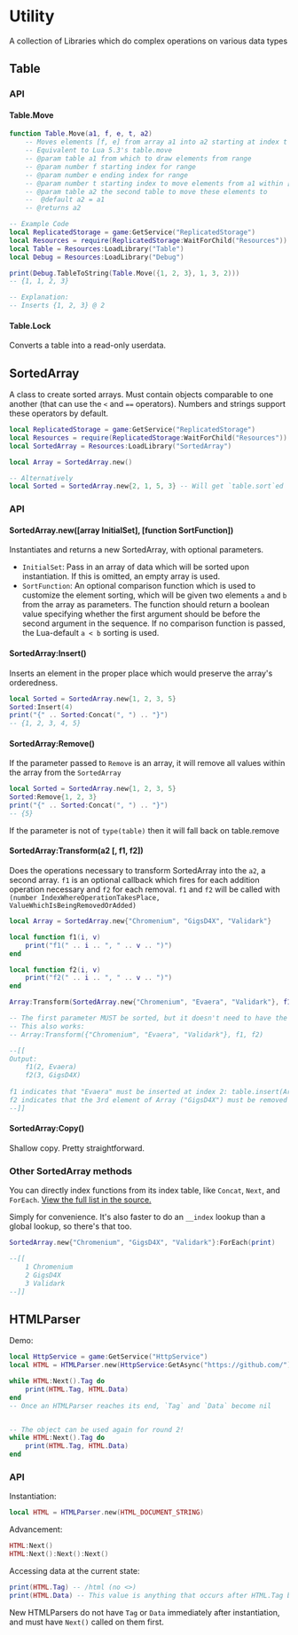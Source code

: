 # Utility
A collection of Libraries which do complex operations on various data types

## Table
### API
#### Table.Move
```lua
function Table.Move(a1, f, e, t, a2)
	-- Moves elements [f, e] from array a1 into a2 starting at index t
	-- Equivalent to Lua 5.3's table.move
	-- @param table a1 from which to draw elements from range
	-- @param number f starting index for range
	-- @param number e ending index for range
	-- @param number t starting index to move elements from a1 within [f, e]
	-- @param table a2 the second table to move these elements to
	--	@default a2 = a1
	-- @returns a2
```
```lua
-- Example Code
local ReplicatedStorage = game:GetService("ReplicatedStorage")
local Resources = require(ReplicatedStorage:WaitForChild("Resources"))
local Table = Resources:LoadLibrary("Table")
local Debug = Resources:LoadLibrary("Debug")

print(Debug.TableToString(Table.Move({1, 2, 3}, 1, 3, 2)))
-- {1, 1, 2, 3}

-- Explanation:
-- Inserts {1, 2, 3} @ 2
```
#### Table.Lock
Converts a table into a read-only userdata.

## SortedArray
A class to create sorted arrays. Must contain objects comparable to one another (that can use the `<` and `==` operators). Numbers and strings support these operators by default.
```lua
local ReplicatedStorage = game:GetService("ReplicatedStorage")
local Resources = require(ReplicatedStorage:WaitForChild("Resources"))
local SortedArray = Resources:LoadLibrary("SortedArray")

local Array = SortedArray.new()

-- Alternatively
local Sorted = SortedArray.new{2, 1, 5, 3} -- Will get `table.sort`ed
```

### API
#### SortedArray.new([array InitialSet], [function SortFunction])
Instantiates and returns a new SortedArray, with optional parameters. 
- `InitialSet`: Pass in an array of data which will be sorted upon instantiation. If this is omitted, an empty array is used.
- `SortFunction`: An optional comparison function which is used to customize the element sorting, which will be given two elements `a` and `b` from the array as parameters. The function should return a boolean value specifying whether the first argument should be before the second argument in the sequence. If no comparison function is passed, the Lua-default `a < b` sorting is used.

#### SortedArray:Insert()
Inserts an element in the proper place which would preserve the array's orderedness.
```lua
local Sorted = SortedArray.new{1, 2, 3, 5}
Sorted:Insert(4)
print("{" .. Sorted:Concat(", ") .. "}")
-- {1, 2, 3, 4, 5}
```

#### SortedArray:Remove()
If the parameter passed to `Remove` is an array, it will remove all values within the array from the `SortedArray`
```lua
local Sorted = SortedArray.new{1, 2, 3, 5}
Sorted:Remove{1, 2, 3}
print("{" .. Sorted:Concat(", ") .. "}")
-- {5}
```

If the parameter is not of `type(table)` then it will fall back on table.remove

#### SortedArray:Transform(a2 [, f1, f2])
Does the operations necessary to transform SortedArray into the `a2`, a second array. `f1` is an optional callback which fires for each addition operation necessary and `f2` for each removal. `f1` and `f2` will be called with `(number IndexWhereOperationTakesPlace, ValueWhichIsBeingRemovedOrAdded)`
```lua
local Array = SortedArray.new{"Chromenium", "GigsD4X", "Validark"}

local function f1(i, v)
	print("f1(" .. i .. ", " .. v .. ")")
end

local function f2(i, v)
	print("f2(" .. i .. ", " .. v .. ")")
end

Array:Transform(SortedArray.new{"Chromenium", "Evaera", "Validark"}, f1, f2)

-- The first parameter MUST be sorted, but it doesn't need to have the `SortedArray` metatable
-- This also works:
-- Array:Transform({"Chromenium", "Evaera", "Validark"}, f1, f2)

--[[
Output:
	f1(2, Evaera)
	f2(3, GigsD4X)
	
f1 indicates that "Evaera" must be inserted at index 2: table.insert(Array, 2, "Evaera")
f2 indicates that the 3rd element of Array ("GigsD4X") must be removed (AFTER the previous operation shifted the array forward): table.remove(Array, 3)
--]]
```
#### SortedArray:Copy()
Shallow copy. Pretty straightforward.

### Other SortedArray methods
You can directly index functions from its index table, like `Concat`, `Next`, and `ForEach`. [View the full list in the source.](https://github.com/RoStrap/Utility/blob/master/SortedArray.lua#L9)

Simply for convenience. It's also faster to do an `__index` lookup than a global lookup, so there's that too. 

```lua
SortedArray.new{"Chromenium", "GigsD4X", "Validark"}:ForEach(print)

--[[
	1 Chromenium
	2 GigsD4X
	3 Validark
--]]
```
## HTMLParser
Demo:
```lua
local HttpService = game:GetService("HttpService")
local HTML = HTMLParser.new(HttpService:GetAsync("https://github.com/"))

while HTML:Next().Tag do
	print(HTML.Tag, HTML.Data)
end
-- Once an HTMLParser reaches its end, `Tag` and `Data` become nil


-- The object can be used again for round 2!
while HTML:Next().Tag do
	print(HTML.Tag, HTML.Data)
end
```
### API
Instantiation:
```lua
local HTML = HTMLParser.new(HTML_DOCUMENT_STRING)
```
Advancement:
```lua
HTML:Next()
HTML:Next():Next():Next()
```
Accessing data at the current state:
```lua
print(HTML.Tag) -- /html (no <>)
print(HTML.Data) -- This value is anything that occurs after HTML.Tag but before the next Tag
```

New HTMLParsers do not have `Tag` or `Data` immediately after instantiation, and must have `Next()` called on them first.
